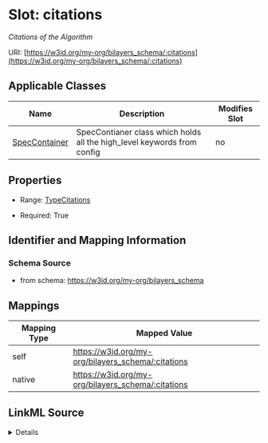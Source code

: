 

# Slot: citations


_Citations of the Algorithm_





URI: [https://w3id.org/my-org/bilayers_schema/:citations](https://w3id.org/my-org/bilayers_schema/:citations)



<!-- no inheritance hierarchy -->





## Applicable Classes

| Name | Description | Modifies Slot |
| --- | --- | --- |
| [SpecContainer](SpecContainer.md) | SpecContianer class which holds all the high_level keywords from config |  no  |







## Properties

* Range: [TypeCitations](TypeCitations.md)

* Required: True





## Identifier and Mapping Information







### Schema Source


* from schema: https://w3id.org/my-org/bilayers_schema




## Mappings

| Mapping Type | Mapped Value |
| ---  | ---  |
| self | https://w3id.org/my-org/bilayers_schema/:citations |
| native | https://w3id.org/my-org/bilayers_schema/:citations |




## LinkML Source

<details>
```yaml
name: citations
description: Citations of the Algorithm
from_schema: https://w3id.org/my-org/bilayers_schema
rank: 1000
alias: citations
domain_of:
- SpecContainer
range: TypeCitations
required: true

```
</details>